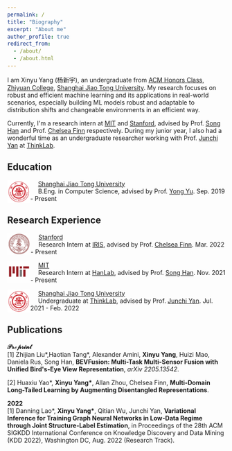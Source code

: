 ```yaml
---
permalink: /
title: "Biography"
excerpt: "About me"
author_profile: true
redirect_from: 
  - /about/
  - /about.html
---
```


I am Xinyu Yang (杨新宇), an undergraduate from [ACM Honors Class](https://acm.sjtu.edu.cn/home), [Zhiyuan College](http://zhiyuan.sjtu.edu.cn/), [Shanghai Jiao Tong University](https://en.sjtu.edu.cn/). My research focuses on robust and efficient machine learning and its applications in real-world scenarios, especially building ML models robust and adaptable to distribution shifts and changeable environments in an efficient way. 

Currently, I'm a research intern at [MIT](https://www.mit.edu/) and [Stanford](https://www.stanford.edu/), advised by Prof. [Song Han](https://songhan.mit.edu/) and Prof. [Chelsea Finn](https://ai.stanford.edu/~cbfinn/) respectively. During my junior year, I also had a wonderful time as an undergraduate researcher working with Prof. [Junchi Yan](https://thinklab.sjtu.edu.cn/) at [ThinkLab](https://thinklab.sjtu.edu.cn/).  


## Education

<img src="../images/sjtu.png" alt="sjtu" style="zoom:9%; float: left" />&emsp; [Shanghai Jiao Tong University](http://en.sjtu.edu.cn/)  
&emsp; B.Eng. in Computer Science, advised by Prof. [Yong Yu](http://www.cs.sjtu.edu.cn/en/PeopleDetail.aspx?id=140). Sep. 2019 - Present

## Research Experience

<img src="../images/stanford3.png" alt="stanford" style="zoom:11.4%; float: left" />&emsp; [Stanford](https://www.stanford.edu/)  
&emsp; Research Intern at [IRIS](https://irislab.stanford.edu/), advised by Prof. [Chelsea Finn](https://ai.stanford.edu/~cbfinn/). Mar. 2022 - Present

<img src="../images/mit2.png" alt="mit" style="zoom:9%; float: left" />&emsp; [MIT](https://www.mit.edu/)  
&emsp; Research Intern at [HanLab](https://hanlab.mit.edu/), advised by Prof. [Song Han](https://songhan.mit.edu/). Nov. 2021 - Present

<img src="../images/sjtu.png" alt="sjtu" style="zoom:9%; float: left" />&emsp; [Shanghai Jiao Tong University](http://en.sjtu.edu.cn/)  
&emsp; Undergraduate at [ThinkLab](https://thinklab.sjtu.edu.cn/), advised by Prof. [Junchi Yan](https://thinklab.sjtu.edu.cn/). Jul. 2021 - Feb. 2022

## Publications

**$\mathcal{Preprint}$**   
[1] Zhijian Liu\*,Haotian Tang\*, Alexander Amini, **Xinyu Yang**, Huizi Mao, Daniela Rus, Song Han, **BEVFusion: Multi-Task Multi-Sensor Fusion with Unified Bird's-Eye View Representation**, *arXiv 2205.13542*.   

[2] Huaxiu Yao\*, **Xinyu Yang\***, Allan Zhou, Chelsea Finn, **Multi-Domain Long-Tailed Learning by Augmenting Disentangled Representations**.

**$\mathcal{2022}$**    
[1] Danning Lao\*, **Xinyu Yang\***, Qitian Wu, Junchi Yan, **Variational Inference for Training Graph Neural Networks in Low-Data Regime through Joint Structure-Label Estimation**, in Proceedings of the 28th ACM SIGKDD International Conference on Knowledge Discovery and Data Mining (KDD 2022), Washington DC, Aug. 2022 (Research Track). 
